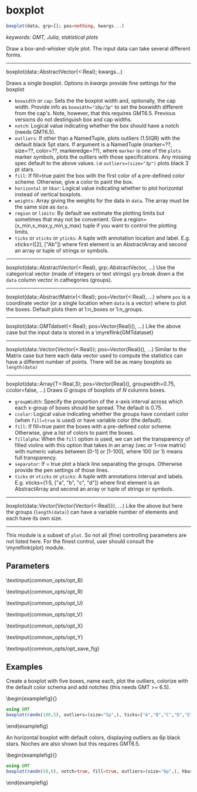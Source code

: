 # boxplot

```julia
boxplot(data, grp=[]; pos=nothing, kwargs...)
```

*keywords: GMT, Julia, statistical plots*

Draw a box-and-whisker style plot. The input data can take several different forms.

---
boxplot(data::AbstractVector{<:Real}; kwargs...)

Draws a single boxplot. Options in *kwargs* provide fine settings for the boxplot

- `boxwidth` or `cap`: Sets the the boxplot width and, optionally, the cap width. Provide info as
          `boxwidth="10p/3p"` to set the boxwidth different from the cap's. Note, however, that this
           requires GMT6.5. Previous versions do not destinguish box and cap widths.
- `notch`: Logical value indicating whether the box should have a notch (needs GMT6.5).
- `outliers`: If other than a NamedTuple, plots outliers (1.5IQR) with the default black 5pt stars.
              If argument is a NamedTuple (marker=??, size=??, color=??, markeredge=??), where `marker`
              is one of the `plots` marker symbols, plots the outliers with those specifications. Any missing
              spec default to the above values. i.e `outliers=(size="3p")` plots black 3 pt stars.
- `fill`: If fill=true paint the box with the first color of a pre-defined color scheme. Otherwise, give a color
          to paint the box.
- `horizontal` or `hbar`: Logical value indicating whether to plot horizontal instead of vertical boxplots.
- `weights`: Array giving the weights for the data in `data`. The array must be the same size as `data`.
- `region` or `limits`: By default we estimate the plotting limits but sometimes that may not be convenient.
           Give a region=(x_min,x_max,y_min,y_max) tuple if you want to control the plotting limits.
- `ticks` or `xticks` or `yticks`: A tuple with annotation location and label. E.g. xticks=([2], ["Ab"])
           where first element is an AbstractArray and second an array or tuple of strings or symbols.

---
boxplot(data::AbstractVector{<:Real}, grp::AbstractVector, ...) Use the categorical vector (made of integers
or text strings) `grp` break down a the `data` column vector in cathegories (groups).

---
boxplot(data::AbstractMatrix{<:Real}; pos=Vector{<:Real}, ...) where `pos` is a coordinate vector (or a single
location when `data` is a vector) where to plot the boxes. Default plots them at 1:n_boxes or 1:n_groups.

---
boxplot(data::GMTdatset{<:Real}; pos=Vector{Real}(), ...) Like the above case but the input data is stored
in a \myreflink{GMTdataset}

---
boxplot(data::Vector{Vector{<:Real}}; pos=Vector{Real}(), ...) Similar to the Matrix case but here each data
vector used to compute the statistics can have a different number of points. There will be as many boxplots as
`length(data)`

---
boxplot(data::Array{T<:Real,3}; pos=Vector{Real}(), groupwidth=0.75, ccolor=false, ...) Draws *G* groups of
boxplots of *N* columns boxes.
- `groupWidth`: Specify the proportion of the x-axis interval across which each x-group of boxes should
       be spread. The default is 0.75.
- `ccolor`: Logical value indicating whether the groups have constant color (when `fill=true` is used)
       or have variable color (the default).
- `fill`: If fill=true paint the boxes with a pre-defined color scheme. Otherwise, give a list of colors
       to paint the boxes.
- `fillalpha`: When the `fill` option is used, we can set the transparency of filled violins with this
         option that takes in an array (vec or 1-row matrix) with numeric values between [0-1] or ]1-100],
	      where 100 (or 1) means full transparency.
- `separator`: If = true plot a black line separating the groups. Otherwise provide the pen settings of those lines.
- `ticks` or `xticks` or `yticks`: A tuple with annotations interval and labels. E.g. xticks=(1:5, ["a", "b", "c", "d"])
       where first element is an AbstractArray and second an array or tuple of strings or symbols.

---
boxplot(data::Vector{Vector{Vector{<:Real}}}, ...) Like the above but here the groups (`length(data)`)
can have a variable number of elements and each have its own size.

-----------
This module is a subset of `plot`. So not all (fine) controlling parameters are not listed here. For the
finest control, user should consult the \myreflink{plot} module.

Parameters
----------

\textinput{common_opts/opt_B}

\textinput{common_opts/opt_R}

\textinput{common_opts/opt_U}

\textinput{common_opts/opt_V}

\textinput{common_opts/opt_X}

\textinput{common_opts/opt_Y}

\textinput{common_opts/opt_save_fig}

Examples
--------

Create a boxplot with five boxes, name each, plot the outliers, colorize with the default
color schema and add notches (this needs GMT >= 6.5).

\begin{examplefig}{}
```julia
using GMT
boxplot(randn(100,5), outliers=(size="5p",), ticks=["A","B","C","D","E"], fill=true, notch=true, show=true)
```
\end{examplefig}

An horizontal boxplot with default colors, displaying outliers as 6p black stars.
Noches are also shown but this requires GMT6.5.

\begin{examplefig}{}
```julia
using GMT
boxplot(randn(50,6), notch=true, fill=true, outliers=(size="6p",), hbar=true, show=1)
```
\end{examplefig}
